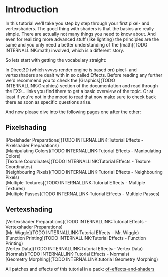 # Introduction
In this tutorial we'll take you step by step through your first pixel- and vertexshaders. The good thing with shaders is that the basics are really simple. There are actually not many things you need to know about. And even for realizing more advanced stuff (like lighting) the principles are the same and you only need a better understanding of the [math](TODO INTERNALLINK:math) involved, which is a different story.  

So lets start with getting the vocabulary straight:  

In Direct3D (which vvvvs render engine is based on) pixel- and vertexshaders are dealt with in so called Effects. Before reading any further we'd recommend you to check the [Graphics](TODO INTERNALLINK:Graphics) section of the documentation and read through the EX9... links you find there to get a basic overview of the topic. Or at least if you're not in the mood to read that now make sure to check back there as soon as specific questions arise.  

And now please dive into the following pages one after the other:  

## Pixelshading
[Pixelshader Preparations](TODO INTERNALLINK:Tutorial Effects - Pixelshader Preparations)  
[Manipulating Colors](TODO INTERNALLINK:Tutorial Effects - Manipulating Colors)  
[Texture Coordinates](TODO INTERNALLINK:Tutorial Effects - Texture Coordinates)  
[Neighbouring Pixels](TODO INTERNALLINK:Tutorial Effects - Neighbouring Pixels)  
[Multiple Textures](TODO INTERNALLINK:Tutorial Effects - Multiple Textures)  
[Multiple Passes](TODO INTERNALLINK:Tutorial Effects - Multiple Passes)  

## Vertexshading
[Vertexshader Preparations](TODO INTERNALLINK:Tutorial Effects - Vertexshader Preparations)  
[Mr. Wiggle](TODO INTERNALLINK:Tutorial Effects - Mr. Wiggle)  
[Function Printing](TODO INTERNALLINK:Tutorial Effects - Function Printing)  
[Vertex Data](TODO INTERNALLINK:Tutorial Effects - Vertex Data)  
[Normals](TODO INTERNALLINK:Tutorial Effects - Normals)  
[Geometry Morphing](TODO INTERNALLINK:tutorial Geometry Morphing)  

All patches and effects of this tutorial in a pack: <a href="https://vvvv.org/contribution/of-effects-and-shaders" class="extURL contribution" target="_blank">of-effects-and-shaders</a>  